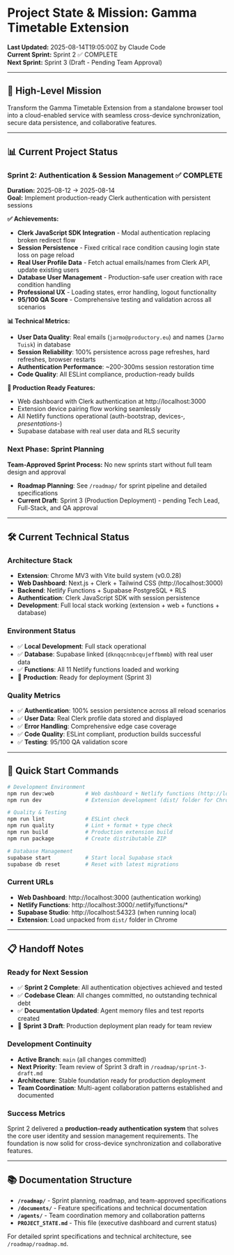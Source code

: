 # Project State & Mission: Gamma Timetable Extension

**Last Updated:** 2025-08-14T19:05:00Z by Claude Code  
**Current Sprint:** Sprint 2 ✅ COMPLETE  
**Next Sprint:** Sprint 3 (Draft - Pending Team Approval)

---

## 🎯 High-Level Mission

Transform the Gamma Timetable Extension from a standalone browser tool into a cloud-enabled service with seamless cross-device synchronization, secure data persistence, and collaborative features.

---

## 📊 Current Project Status

### **Sprint 2: Authentication & Session Management** ✅ **COMPLETE** 
**Duration:** 2025-08-12 → 2025-08-14  
**Goal:** Implement production-ready Clerk authentication with persistent sessions

**✅ Achievements:**
- **Clerk JavaScript SDK Integration** - Modal authentication replacing broken redirect flow
- **Session Persistence** - Fixed critical race condition causing login state loss on page reload  
- **Real User Profile Data** - Fetch actual emails/names from Clerk API, update existing users
- **Database User Management** - Production-safe user creation with race condition handling
- **Professional UX** - Loading states, error handling, logout functionality
- **95/100 QA Score** - Comprehensive testing and validation across all scenarios

**📊 Technical Metrics:**
- **User Data Quality**: Real emails (`jarmo@productory.eu`) and names (`Jarmo Tuisk`) in database
- **Session Reliability**: 100% persistence across page refreshes, hard refreshes, browser restarts
- **Authentication Performance**: ~200-300ms session restoration time
- **Code Quality**: All ESLint compliance, production-ready builds

**🚀 Production Ready Features:**
- Web dashboard with Clerk authentication at http://localhost:3000
- Extension device pairing flow working seamlessly  
- All Netlify functions operational (auth-bootstrap, devices-*, presentations-*)
- Supabase database with real user data and RLS security

### **Next Phase: Sprint Planning**

**Team-Approved Sprint Process:** No new sprints start without full team design and approval
- **Roadmap Planning**: See `/roadmap/` for sprint pipeline and detailed specifications
- **Current Draft**: Sprint 3 (Production Deployment) - pending Tech Lead, Full-Stack, and QA approval

---

## 🛠️ Current Technical Status

### **Architecture Stack**
- **Extension**: Chrome MV3 with Vite build system (v0.0.28)
- **Web Dashboard**: Next.js + Clerk + Tailwind CSS (http://localhost:3000)  
- **Backend**: Netlify Functions + Supabase PostgreSQL + RLS
- **Authentication**: Clerk JavaScript SDK with session persistence
- **Development**: Full local stack working (extension + web + functions + database)

### **Environment Status**
- ✅ **Local Development**: Full stack operational
- ✅ **Database**: Supabase linked (`dknqqcnnbcqujeffbmmb`) with real user data
- ✅ **Functions**: All 11 Netlify functions loaded and working
- 🔄 **Production**: Ready for deployment (Sprint 3)

### **Quality Metrics**
- ✅ **Authentication**: 100% session persistence across all reload scenarios
- ✅ **User Data**: Real Clerk profile data stored and displayed  
- ✅ **Error Handling**: Comprehensive edge case coverage
- ✅ **Code Quality**: ESLint compliant, production builds successful
- ✅ **Testing**: 95/100 QA validation score

---

## 🚀 Quick Start Commands

```bash
# Development Environment
npm run dev:web          # Web dashboard + Netlify functions (http://localhost:3000)
npm run dev              # Extension development (dist/ folder for Chrome)

# Quality & Testing  
npm run lint             # ESLint check
npm run quality          # Lint + format + type check
npm run build            # Production extension build
npm run package          # Create distributable ZIP

# Database Management
supabase start           # Start local Supabase stack
supabase db reset        # Reset with latest migrations
```

### **Current URLs**
- **Web Dashboard**: http://localhost:3000 (authentication working)
- **Netlify Functions**: http://localhost:3000/.netlify/functions/*
- **Supabase Studio**: http://localhost:54323 (when running local)
- **Extension**: Load unpacked from `dist/` folder in Chrome

---

## 📋 Handoff Notes

### **Ready for Next Session**
- ✅ **Sprint 2 Complete**: All authentication objectives achieved and tested
- ✅ **Codebase Clean**: All changes committed, no outstanding technical debt
- ✅ **Documentation Updated**: Agent memory files and test reports created
- 🔄 **Sprint 3 Draft**: Production deployment plan ready for team review

### **Development Continuity**
- **Active Branch**: `main` (all changes committed)
- **Next Priority**: Team review of Sprint 3 draft in `/roadmap/sprint-3-draft.md`
- **Architecture**: Stable foundation ready for production deployment
- **Team Coordination**: Multi-agent collaboration patterns established and documented

### **Success Metrics**
Sprint 2 delivered a **production-ready authentication system** that solves the core user identity and session management requirements. The foundation is now solid for cross-device synchronization and collaborative features.

---

## 📚 Documentation Structure

- **`/roadmap/`** - Sprint planning, roadmap, and team-approved specifications
- **`/documents/`** - Feature specifications and technical documentation  
- **`/agents/`** - Team coordination memory and collaboration patterns
- **`PROJECT_STATE.md`** - This file (executive dashboard and current status)

For detailed sprint specifications and technical architecture, see `/roadmap/roadmap.md`.